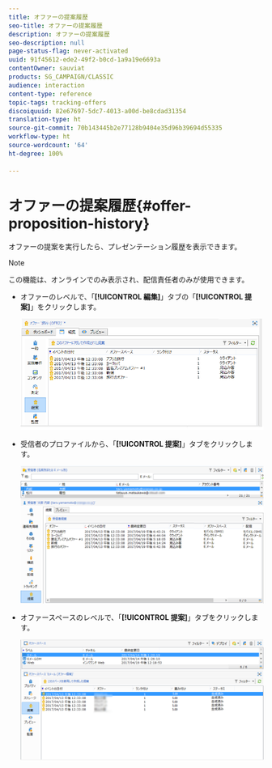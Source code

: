 ```yaml
---
title: オファーの提案履歴
seo-title: オファーの提案履歴
description: オファーの提案履歴
seo-description: null
page-status-flag: never-activated
uuid: 91f45612-ede2-49f2-b0cd-1a9a19e6693a
contentOwner: sauviat
products: SG_CAMPAIGN/CLASSIC
audience: interaction
content-type: reference
topic-tags: tracking-offers
discoiquuid: 82e67697-5dc7-4013-a00d-be8cdad31354
translation-type: ht
source-git-commit: 70b143445b2e77128b9404e35d96b39694d55335
workflow-type: ht
source-wordcount: '64'
ht-degree: 100%

---
```



# オファーの提案履歴{#offer-proposition-history}

オファーの提案を実行したら、プレゼンテーション履歴を表示できます。

>[!NOTE]
>
>この機能は、オンラインでのみ表示され、配信責任者のみが使用できます。

* オファーのレベルで、「**[!UICONTROL 編集]**」タブの「**[!UICONTROL 提案]**」をクリックします。

   ![](assets/offer_followup_006.png)

* 受信者のプロファイルから、「**[!UICONTROL 提案]**」タブをクリックします。

   ![](assets/offer_followup_002.png)

* オファースペースのレベルで、「**[!UICONTROL 提案]**」タブをクリックします。

   ![](assets/offer_space_prop_001_b.png)

